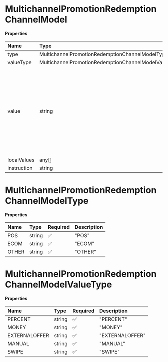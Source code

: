 # MultichannelPromotionRedemptionChannelModel

**Properties**

| Name        | Type                                                 | Required | Description                                                                                                                                                                                                        |
| :---------- | :--------------------------------------------------- | :------- | :----------------------------------------------------------------------------------------------------------------------------------------------------------------------------------------------------------------- |
| type        | MultichannelPromotionRedemptionChannelModelType      | ❌       |                                                                                                                                                                                                                    |
| valueType   | MultichannelPromotionRedemptionChannelModelValueType | ❌       |                                                                                                                                                                                                                    |
| value       | string                                               | ❌       | The type of "Value" depends on "ValueType". "MONEY" expects a decimal as a string ("20.5"). "SWIPE", "EXTERNALOFFER" and "MANUAL" expects a string ("Promotion"). "PERCENT" expects an integer as a string ("20"). |
| localValues | any[]                                                | ❌       |                                                                                                                                                                                                                    |
| instruction | string                                               | ❌       |                                                                                                                                                                                                                    |

# MultichannelPromotionRedemptionChannelModelType

**Properties**

| Name  | Type   | Required | Description |
| :---- | :----- | :------- | :---------- |
| POS   | string | ✅       | "POS"       |
| ECOM  | string | ✅       | "ECOM"      |
| OTHER | string | ✅       | "OTHER"     |

# MultichannelPromotionRedemptionChannelModelValueType

**Properties**

| Name          | Type   | Required | Description     |
| :------------ | :----- | :------- | :-------------- |
| PERCENT       | string | ✅       | "PERCENT"       |
| MONEY         | string | ✅       | "MONEY"         |
| EXTERNALOFFER | string | ✅       | "EXTERNALOFFER" |
| MANUAL        | string | ✅       | "MANUAL"        |
| SWIPE         | string | ✅       | "SWIPE"         |
